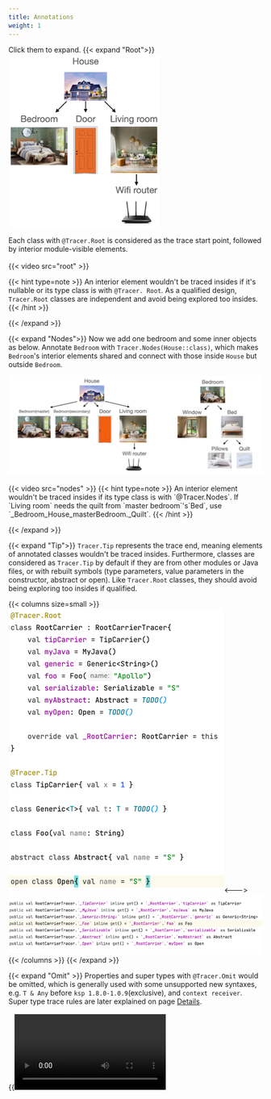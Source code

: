 ```yaml
---
title: Annotations
weight: 1
---
```


Click them to expand.
{{< expand "Root">}}
<img src=../../simpleHouse.png width=300/>

Each class with `@Tracer.Root` is considered as the trace start point, followed by interior 
module-visible elements.  
<br>
{{< video src="root" >}}

{{< hint type=note >}}
An interior element wouldn't be traced insides if it's nullable or its type class is with `@Tracer.
Root`. As a qualified design, `Tracer.Root` classes are independent and avoid being explored too 
insides. 
{{< /hint >}}

{{< /expand >}}

{{< expand "Nodes">}}
Now we add one bedroom and some inner objects as below. Annotate `Bedroom` with 
`Tracer.Nodes(House::class)`, which makes `Bedroom`'s interior elements shared and connect with those 
inside `House` but outside `Bedroom`. 

<img src=../comprehensiveHouse.png />
<br><br>
{{< video src="nodes" >}}
{{< hint type=note >}}
An interior element wouldn't be traced insides if its type class is with `@Tracer.Nodes`.
If `Living room` needs the quilt from `master bedroom`'s`Bed`, use 
`_Bedroom_House_masterBedroom._Quilt`.
{{< /hint >}}

{{< /expand >}}

{{< expand "Tip">}}
`Tracer.Tip` represents the trace end, meaning elements of annotated classes wouldn't be traced 
insides. Furthermore, classes are considered as `Tracer.Tip` by default if they are from other 
modules or Java files, or with rebuilt symbols (type parameters, value parameters in the 
constructor, abstract or open). Like `Tracer.Root` classes, they should avoid being exploring too 
insides if qualified.

{{< columns size=small >}}
<img src=tip.png><---><img src=_tip.png>
{{< /columns >}}
{{< /expand >}}

{{< expand "Omit" >}}
Properties and super types with `@Tracer.Omit` would be omitted, which is generally used 
with some unsupported new syntaxes, e.g. `T & Any` before `ksp 1.8.0-1.0.9`(exclusive), 
and `context receiver`. Super type trace rules are later explained on page 
[Details](https://apollokwok.github.io//TracerTutorial/usage/details/#partial-super-types-are-traceable).   
<br> 
{{<video src="omit" >}}
{{< /expand >}}